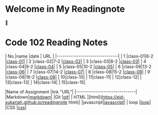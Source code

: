 # Welcome in My Readingnote
:black_heart:

# Code 102 Reading Notes

| No.|name    |date  | URL      |
|-------------------------------|
|  1 |class-01|6-2   |[class-01](https://eid-sukariah.github.io/readingnote/class-01)|
|  2 |class-02|7-2   |[class-02](https://eid-sukariah.github.io/readingnote/class-02)|
|  3 |class-03|8-2   |[class-03](https://eid-sukariah.github.io/readingnote/class-03)|
|  4 |class-04|9-2   |[class-04](https://eid-sukariah.github.io/readingnote/class-04)|
|  5 |class-05|10-2  |[class-05](https://eid-sukariah.github.io/readingnote/class-05)|
|  6 |class-06|13-2  |[class-06](https://eid-sukariah.github.io/readingnote/class-06)|
|  7 |class-07|14-2  |[class-07](https://eid-sukariah.github.io/readingnote/class-07)|
|  8 |class-08|15-2  |[class-08](https://eid-sukariah.github.io/readingnote/class-08)|
|  9 |class-08|16-2  |[class-08](https://eid-sukariah.github.io/readingnote/class-09)|
|  10|class-10|
|  11|class-11|
|  12|class-12|
|  13|class-13|
|  14|class-14|
|  15|class-15|


|Name of Assignment |link "URL"|
|------------------------------|
|Markdown|[markdown](https://eid-sukariah.github.io/readingnote/markdown)|
|Git     |[git](https://eid-sukariah.github.io/readingnote/git)|
|  HTML  |[html](https://eid-sukariah.github.io/readingnote html)|
|javascript|[javascript](https://eid-sukariah.github.io/readingnote/javascript)|
| loop   |[loop](https://eid-sukariah.github.io/readingnote/loop)|
|CSS     |[css](https://eid-sukariah.github.io/readingnote/css)|








